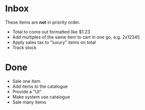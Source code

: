 # Inbox

These items are __not__ in priority order.

- Total to come out formatted like $1.23
- Add multiples of the same item to cart in one go, e.g. 2x12345
- Apply sales tax to "luxury" items on total
- Track stock
  
# Done
- Sale one item
- Add items to the catalogue
- Provide a "UI"
- Make system use catalogue
- Sale many items
